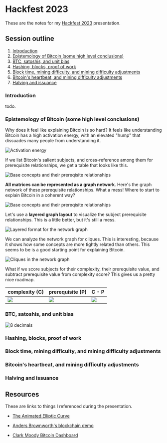 # Hackfest 2023

These are the notes for my [Hackfest 2023](https://hackfest.ca/) presentation.

## Session outline

1. [Introduction](#Introduction)
1. [Epistemology of Bitcoin (some high level conclusions)](#Epistemology-of-Bitcoin-(some-high-level-conclusions))
1. [BTC, satoshis, and unit bias](#BTC,-satoshis,-and-unit-bias)
1. [Hashing, blocks, proof of work](#Hashing,-blocks,-proof-of-work)
1. [Block time, mining difficulty, and mining difficulty adjustments](#Block-time,-mining-difficulty,-and-mining-difficulty-adjustments)
1. [Bitcoin's heartbeat, and mining difficulty adjustments](#Bitcoin's-heartbeat,-and-mining-difficulty-adjustments)
1. [Halving and issuance](#Halving-and-issuance)


### Introduction

todo.

### Epistemology of Bitcoin (some high level conclusions)

Why does it feel like explaining Bitcoin is so hard? It feels like
understanding Bitcoin has a high activation energy, with an elevated  "hump" that dissuades many people from understanding it.

![Activation energy](assets/endothermic-reaction.png)

If we list Bitcoin's salient subjects, and cross-reference among them for
prerequisite relationships, we get a table that looks like this.

![Base concepts and their prereqisite relationships](assets/base-concepts-related.png)

**All matrices can be represented as a graph network**. Here's the graph network of these prerequisite relationships. What a mess! Where to start 
to explain Bitcoin in a coherent way?

![Base concepts and their prereqisite relationships](assets/base-concepts-graph-1.png)

Let's use a **layered graph layout** to visualize the subject prerequisite relationships. This is a little better, but it's still a mess.

![Layered format for the network graph](assets/base-concepts-layered.png)

We can analyze the network graph for cliques. This is interesting, because
it shows how some concepts are more tightly related than others.  This 
seems to be is a good starting point for explaining Bitcoin.

![Cliques in the network graph](assets/base-concepts-cliques.png)

What if we score subjects for their complexity, their prerequisite value, and subtract prerequisite value from complexity score? This gives us a pretty nice roadmap.

|   complexity (C)  |  prerequisite (P)   | C - P  |
| ---- | ---- | ---- |
| ![](assets/scores-complexities.png) | ![](assets/scores-prerequisites.png) | ![](assets/scores-prerequisites-complexities.png) |

### BTC, satoshis, and unit bias

![8 decimals](assets/eight-decimals.png)

### Hashing, blocks, proof of work

### Block time, mining difficulty, and mining difficulty adjustments

### Bitcoin's heartbeat, and mining difficulty adjustments

### Halving and issuance

## Resources

These are links to things I referenced during the presentation.

- [The Animated Elliptic Curve](https://curves.xargs.org/)

- [Anders Brownworth's blockchain demo](https://github.com/anders94/blockchain-demo)

- [Clark Moody Bitcoin Dashboard](https://bitcoin.clarkmoody.com/)

